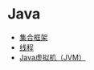 # Java

* [集合框架](/chapters/java/collections-framework.md)
* [线程](/chapters/java/thread.md)
* [Java虚拟机（JVM）](/chapters/java/jvm.md)
